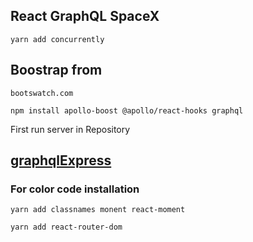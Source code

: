 ## React GraphQL SpaceX

```
yarn add concurrently
```

## Boostrap from

```
bootswatch.com
```

```
npm install apollo-boost @apollo/react-hooks graphql
```

First run server in Repository

## [graphqlExpress](https://github.com/ashokDev10/graphqlExpress)

### For color code installation

```
yarn add classnames monent react-moment
```

```
yarn add react-router-dom
```
